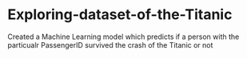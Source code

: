 # Exploring-dataset-of-the-Titanic

Created a Machine Learning model which predicts if a person with the particualr PassengerID survived the crash of the Titanic or not

